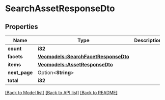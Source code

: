 # SearchAssetResponseDto

## Properties

Name | Type | Description | Notes
------------ | ------------- | ------------- | -------------
**count** | **i32** |  | 
**facets** | [**Vec<models::SearchFacetResponseDto>**](SearchFacetResponseDto.md) |  | 
**items** | [**Vec<models::AssetResponseDto>**](AssetResponseDto.md) |  | 
**next_page** | Option<**String**> |  | 
**total** | **i32** |  | 

[[Back to Model list]](../README.md#documentation-for-models) [[Back to API list]](../README.md#documentation-for-api-endpoints) [[Back to README]](../README.md)


